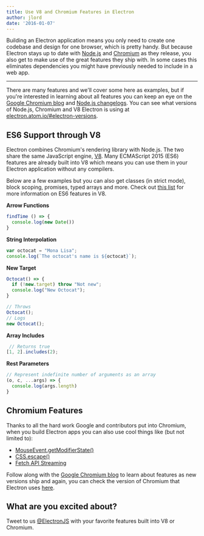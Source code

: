 ```yaml
---
title: Use V8 and Chromium Features in Electron
author: jlord
date: '2016-01-07'
---
```


Building an Electron application means you only need to create one codebase and design for one browser, which is pretty handy. But because Electron stays up to date with [Node.js](http://nodejs.org) and [Chromium](https://www.chromium.org) as they release, you also get to make use of the great features they ship with. In some cases this eliminates dependencies you might have previously needed to include in a web app.

---

There are many features and we'll cover some here as examples, but if you're interested in learning about all features you can keep an eye on the [Google Chromium blog](http://blog.chromium.org) and [Node.js changelogs](https://nodejs.org/en/download/releases). You can see what versions of Node.js, Chromium and V8 Electron is using at [electron.atom.io/#electron-versions](http://electron.atom.io/#electron-versions).

## ES6 Support through V8

Electron combines Chromium's rendering library with Node.js. The two share the same JavaScript engine, [V8](https://developers.google.com/v8). Many ECMAScript 2015 (ES6) features are already built into V8 which means you can use them in your Electron application without any compilers.

Below are a few examples but you can also get classes (in strict mode), block scoping, promises, typed arrays and more. Check out [this list](https://nodejs.org/en/docs/es6/) for more information on ES6 features in V8.

**Arrow Functions**

```js
findTime () => {
  console.log(new Date())
}
```
**String Interpolation**

```js
var octocat = "Mona Lisa";
console.log(`The octocat's name is ${octocat}`);
```

**New Target**

```js
Octocat() => {
  if (!new.target) throw "Not new";
  console.log("New Octocat");
}

// Throws
Octocat();
// Logs
new Octocat();
```

**Array Includes**

```js
 // Returns true
[1, 2].includes(2);
```

**Rest Parameters**

```js
// Represent indefinite number of arguments as an array
(o, c, ...args) => {
  console.log(args.length)
}
```

## Chromium Features

Thanks to all the hard work Google and contributors put into Chromium, when you build Electron apps you can also use cool things like (but not limited to):

- [MouseEvent.getModifierState()](https://googlechrome.github.io/samples/mouseevent-get-modifier-state/index.html)
- [CSS.escape()](https://googlechrome.github.io/samples/css-escape/index.html)
- [Fetch API Streaming](https://googlechrome.github.io/samples/fetch-api/fetch-response-stream.html)

Follow along with the [Google Chromium blog](http://blog.chromium.org) to learn about features as new versions ship and again, you can check the version of Chromium that Electron uses [here](http://electron.atom.io/#electron-versions).

## What are you excited about?

Tweet to us [@ElectronJS](https://twitter.com/electronjs) with your favorite features built into V8 or Chromium.

